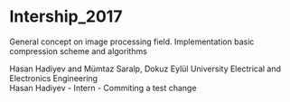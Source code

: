 # Intership_2017
General concept on image processing field. Implementation basic compression scheme and algorithms

Hasan Hadiyev and Mümtaz Saralp, Dokuz Eylül University Electrical and Electronics Engineering
<br> Hasan Hadiyev - Intern - Commiting a test change
